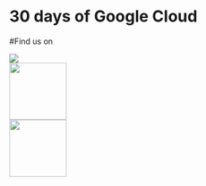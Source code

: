 # 30 days of Google Cloud


#Find us on 


<a href="https://discord.gg/MyjyGKUyFW"><img src="https://img.shields.io/badge/Discord-7289DA?style=for-the-badge&logo=discord&logoColor=white"><br>
<a href="https://www.instagram.com/gdsc.mpstmeshirpur/"><img src="https://img.shields.io/badge/Instagram-purple?style=for-the-badge&logo=Instagram&logoColor=white" width="102px"></a><br> 
<a href="https://www.linkedin.com/company/gdsc-mpstme-shirpur"><img src="https://img.shields.io/badge/LinkedIn-0077b5?style=for-the-badge&logo=linkedin&logoColor=#0077b5" width="102px"></a>
  
